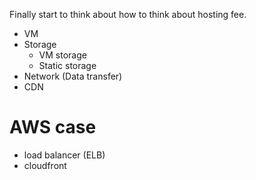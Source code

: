 <!--
{
  "title": "VPS Cost Factors",
  "date": "2017-05-02T16:01:19+09:00",
  "category": "",
  "tags": ["aws"],
  "draft": true
}
-->

Finally start to think about how to think about hosting fee.

- VM
- Storage
  - VM storage
  - Static storage
- Network (Data transfer)
- CDN


# AWS case

- load balancer (ELB)
- cloudfront
